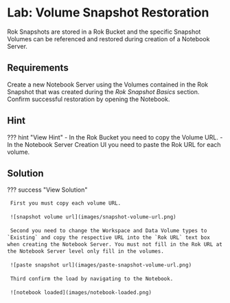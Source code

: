 # Lab: Volume Snapshot Restoration
Rok Snapshots are stored in a Rok Bucket and the specific Snapshot Volumes can be referenced and restored during creation of a Notebook Server. 

## Requirements 
Create a new Notebook Server using the Volumes contained in the Rok Snapshot that was created during the *Rok Snapshot Basics* section. Confirm successful restoration by opening the Notebook. 

## Hint

??? hint "View Hint"
    - In the Rok Bucket you need to copy the Volume URL. 
    - In the Notebook Server Creation UI you need to paste the Rok URL for each volume.

## Solution

??? success "View Solution"

     First you must copy each volume URL.  

     ![snapshot volume url](images/snapshot-volume-url.png)  

     Second you need to change the Workspace and Data Volume types to `Existing` and copy the respective URL into the `Rok URL` text box when creating the Notebook Server. You must not fill in the Rok URL at the Notebook Server level only fill in the volumes.  

     ![paste snapshot url](images/paste-snapshot-volume-url.png)  

     Third confirm the load by navigating to the Notebook.  
     
     ![notebook loaded](images/notebook-loaded.png)  

